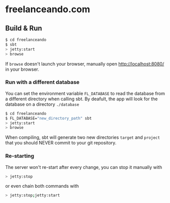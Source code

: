 # freelanceando.com #

## Build & Run ##

```sh
$ cd freelanceando
$ sbt
> jetty:start
> browse
```

If `browse` doesn't launch your browser, manually open [http://localhost:8080/](http://localhost:8080/) in your browser.


### Run with a different database

You can set the environment variable `FL_DATABASE` to read the database from
a different directory when calling sbt. By deafult, the app will look for the
database on a directory `./database`

```sh
$ cd freelanceando
$ FL_DATABASE="new_directory_path" sbt
> jetty:start
> browse
```

When compiling, sbt will generate two new directories `target` and `project` that you should NEVER commit to your git repository.

### Re-starting

The server won't re-start after every change, you can stop it manually with

```sh
> jetty:stop
```
or even chain both commands with

```sh
> jetty:stop;jetty:start
```

